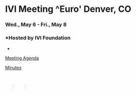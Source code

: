 <div id="rightCol0">

<div data-align="center">

# IVI Meeting ^Euro' Denver, CO

### Wed., May 6 - Fri., May 8

</div>

<div data-align="center">

### *Hosted by IVI Foundation  
  
*

</div>

[Meeting Agenda](May%202015%20Agenda%20-%20IVI.pdf)

[Minutes](2015MayMeetingSummary_Final.pdf)

 

> >  

####  

#### 

####  

 

</div>
